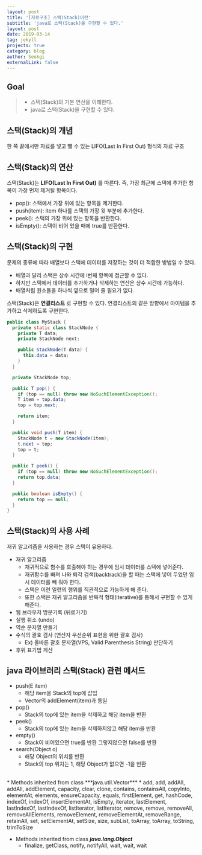 ```yaml
---
layout: post
title: '[자료구조] 스택(Stack)이란'
subtitle: 'java로 스택(Stack)을 구현할 수 있다.'
layout: post
date: 2019-03-14
tag: jekyll
projects: true
category: blog
author: Seokgi
externalLink: false
---
```



## Goal
> - 스택(Stack)의 기본 연산을 이해한다.
> - java로 스택(Stack)을 구현할 수 있다.


## 스택(Stack)의 개념
한 쪽 끝에서만 자료를 넣고 뺄 수 있는 LIFO(Last In First Out) 형식의 자료 구조


## 스택(Stack)의 연산
스택(Stack)는 **LIFO(Last In First Out)** 를 따른다. 즉, 가장 최근에 스택에 추가한 항목이 가장 먼저 제거될 항목이다.
* pop(): 스택에서 가장 위에 있는 항목을 제거한다.
* push(item): item 하나를 스택의 가장 윗 부분에 추가한다.
* peek(): 스택의 가장 위에 있는 항목을 반환한다.
* isEmpty(): 스택이 비어 있을 때에 true를 반환한다.


## 스택(Stack)의 구현
문제의 종류에 따라 배열보다 스택에 데이터를 저장하는 것이 더 적합한 방법일 수 있다.
* 배열과 달리 스택은 상수 시간에 i번째 항목에 접근할 수 없다.
* 하지만 스택에서 데이터를 추가하거나 삭제하는 연산은 상수 시간에 가능하다.
* 배열처럼 원소들을 하나씩 옆으로 밀어 줄 필요가 없다.

스택(Stack)은 **연결리스트** 로 구현할 수 있다. 연결리스트의 같은 방향에서 아이템을 추가하고 삭제하도록 구현한다.
~~~java
public class MyStack {
  private static class StackNode {
    private T data;
    private StackNode next;

    public StackNode(T data) {
      this.data = data;
    }
  }

  private StackNode top;

  public T pop() {
    if (top == null) throw new NoSuchElementException();
    T item = top.data;
    top = top.next;

    return item;
  }

  public void push(T item) {
    StackNode t = new StackNode(item);
    t.next = top;
    top = t;
  }

  public T peek() {
    if (top == null) throw new NoSuchElementException();
    return top.data;
  }

  public boolean isEmpty() {
    return top == null;
  }
}
~~~

## 스택(Stack)의 사용 사례
재귀 알고리즘을 사용하는 경우 스택이 유용하다.
* 재귀 알고리즘
  * 재귀적으로 함수를 호출해야 하는 경우에 임시 데이터를 스택에 넣어준다.
  * 재귀함수를 빠져 나와 퇴각 검색(backtrack)을 할 때는 스택에 넣어 두었던 임시 데이터를 빼 줘야 한다.
  * 스택은 이런 일련의 행위를 직관적으로 가능하게 해 준다.
  * 또한 스택은 재귀 알고리즘을 반복적 형태(iterative)를 통해서 구현할 수 있게 해준다.
* 웹 브라우저 방문기록 (뒤로가기)
* 실행 취소 (undo)
* 역순 문자열 만들기
* 수식의 괄호 검사 (연산자 우선순위 표현을 위한 괄호 검사)
  * Ex) 올바른 괄호 문자열(VPS, Valid Parenthesis String) 판단하기
* 후위 표기법 계산


## java 라이브러리 스택(Stack) 관련 메서드
* push(E item)
    * 해당 item을 Stack의 top에 삽입
    * Vector의 addElement(item)과 동일
* pop()
    * Stack의 top에 있는 item을 삭제하고 해당 item을 반환
* peek()
    * Stack의 top에 있는 item을 삭제하지않고 해당 item을 반환
* empty()
    * Stack이 비어있으면 true를 반환 그렇지않으면 false를 반환
* search(Object o)
    * 해당 Object의 위치를 반환
    * Stack의 top 위치는 1, 해당 Object가 없으면 -1을 반환

<br>
* Methods inherited from class ***java.util.Vector***
    * add, add, addAll, addAll, addElement, capacity, clear, clone, contains, containsAll, copyInto, elementAt, elements, ensureCapacity, equals, firstElement, get, hashCode, indexOf, indexOf, insertElementAt, isEmpty, iterator, lastElement, lastIndexOf, lastIndexOf, listIterator, listIterator, remove, remove, removeAll, removeAllElements, removeElement, removeElementAt, removeRange, retainAll, set, setElementAt, setSize, size, subList, toArray, toArray, toString, trimToSize

* Methods inherited from class ***java.lang.Object***
  * finalize, getClass, notify, notifyAll, wait, wait, wait
